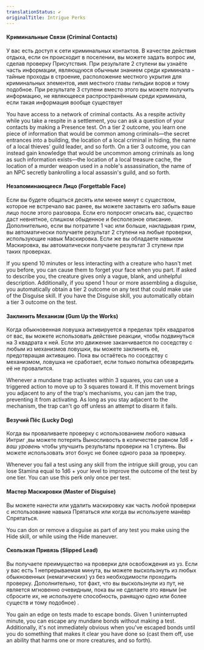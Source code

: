 ```yaml
---
translationStatus: ✔️
originalTitle: Intrigue Perks
---
```

#### Криминальные Связи (Criminal Contacts)

У вас есть доступ к сети криминальных контактов. В качестве действия отдыха, если он происходит в поселении, вы можете задать вопрос им, сделав проверку Присутствия. При результате 2 ступени вы узнаёте часть информации, являющуюся обычным знанием среди криминала - тайные проходы в строение, расположение местного укрытия для криминальных элементов, имя местного главы гильдии воров и тому подобное. При результате 3 ступени вместо этого вы можете получить информацию, не являющееся распространённым среди криминала, если такая информация вообще существует

You have access to a network of criminal contacts. As a respite activity while you take a respite in a settlement, you can ask a question of your contacts by making a Presence test. On a tier 2 outcome, you learn one piece of information that would be common among criminals—the secret entrances into a building, the location of a local criminal in hiding, the name of a local thieves' guild leader, and so forth. On a tier 3 outcome, you can instead gain knowledge that would be uncommon among criminals as long as such information exists—the location of a local treasure cache, the location of a murder weapon used in a noble's assassination, the name of an NPC secretly bankrolling a local assassin's guild, and so forth.


#### Незапоминающееся Лицо (Forgettable Face)

Если вы будете общаться десять или менее минут с существом, которое не встречало вас ранее, вы можете заставить его забыть ваше лицо после этого разговора. Если его попросят описать вас, существо даст невнятное, слишком обыденное и бесполезное описание. Дополнительно, если вы потратите 1 час или больше, накладывая грим, вы автоматически получаете результат 2 ступени на любые проверки, использующие навык Маскировка. Если же вы обладаете навыком Маскировка, вы автоматически получаете результат 3 ступени при таких проверках.

If you spend 10 minutes or less interacting with a creature who hasn't met you before, you can cause them to forget your face when you part. If asked to describe you, the creature gives only a vague, blank, and unhelpful description. Additionally, if you spend 1 hour or more assembling a disguise, you automatically obtain a tier 2 outcome on any test that could make use of the Disguise skill. If you have the Disguise skill, you automatically obtain a tier 3 outcome on the test.


#### Заклинить Механизм (Gum Up the Works)

Когда обыкновенная ловушка активируется в пределах трёх квадратов от вас, вы можете использовать действие реакции, чтобы подвинуться на 3 квадрата к ней. Если это движение заканчивается по соседству с любым из механизмов ловушки, вы можете заклинить её, предотвращая активацию. Пока вы остаётесь по соседству с механизмом, ловушка не сработает, если только попытка обезвредить её не провалится.

Whenever a mundane trap activates within 3 squares, you can use a triggered action to move up to 3 squares toward it. If this movement brings you adjacent to any of the trap's mechanisms, you can jam the trap, preventing it from activating. As long as you stay adjacent to the mechanism, the trap can't go off unless an attempt to disarm it fails.


#### Везучий Пёс (Lucky Dog)

Когда вы проваливаете проверку с использованием любого навыка Интриг ,вы можете потерять Выносливость в количестве равном *1d6 + ваш уровень* чтобы улучшить результаты проверки на 1 ступень. Вы можете использовать этот бонус не более одного раза за проверку.

Whenever you fail a test using any skill from the intrigue skill group, you can lose Stamina equal to 1d6 + your level to improve the outcome of the test by one tier. You can use this perk only once per test.


#### Мастер Маскировки (Master of Disguise)

Вы можете нанести или удалить маскировку как часть любой проверки с использование навыка Прятаться или когда вы используете манёвр Спрятаться.

You can don or remove a disguise as part of any test you make using the Hide skill, or while using the Hide maneuver.


#### Скользкая Привязь (Slipped Lead)

Вы получаете преимущество на проверки для освобождения из уз. Если у вас есть 1 непрерываемая минута, вы можете выскользнуть из любых обыкновенных (немагических) уз без необходимости проходить проверку. Дополнительно, тот факт, что вы выскользнули из пут, не является мгновенно очевидным, пока вы не сделаете это явным (не сбросите их, не используете способность, ранящую одно или более существ и тому подобное) .

You gain an edge on tests made to escape bonds. Given 1 uninterrupted minute, you can escape any mundane bonds without making a test. Additionally, it's not immediately obvious when you've escaped bonds until you do something that makes it clear you have done so (cast them off, use an ability that harms one or more creatures, and so forth).



